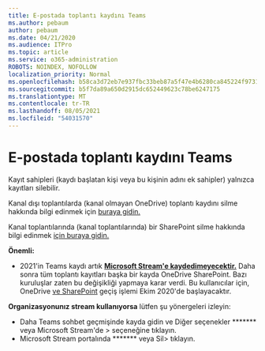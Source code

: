 ```yaml
---
title: E-postada toplantı kaydını Teams
ms.author: pebaum
author: pebaum
ms.date: 04/21/2020
ms.audience: ITPro
ms.topic: article
ms.service: o365-administration
ROBOTS: NOINDEX, NOFOLLOW
localization_priority: Normal
ms.openlocfilehash: b58ca3d72eb7e937fbc33beb87a5f47e4b6280ca845224f973189e689c33c03c
ms.sourcegitcommit: b5f7da89a650d2915dc652449623c78be6247175
ms.translationtype: MT
ms.contentlocale: tr-TR
ms.lasthandoff: 08/05/2021
ms.locfileid: "54031570"
---
```

# <a name="delete-a-meeting-recording-in-teams"></a>E-postada toplantı kaydını Teams

Kayıt sahipleri (kaydı başlatan kişi veya bu kişinin adını ek sahipler) yalnızca kayıtları silebilir.  

Kanal dışı toplantılarda (kanal olmayan OneDrive) toplantı kaydını silme hakkında bilgi edinmek için [buraya gidin.](https://support.microsoft.com/office/21fe345a-e488-4fa7-932b-f053c1bebe8a)  

Kanal toplantılarında (kanal toplantılarında) bir SharePoint silme hakkında bilgi edinmek [için buraya gidin.](https://support.microsoft.com/office/71f3c90a-0d24-4d80-8b66-f88234b79a52)  

**Önemli:**

- 2021'in Teams kaydı artık **[Microsoft Stream'e kaydedimeyecektir.](https://stream.microsoft.com/)** Daha sonra tüm toplantı kayıtları başka bir kayda OneDrive SharePoint. Bazı kuruluşlar zaten bu değişikliği yapmaya karar verdi. Bu kullanıcılar için, OneDrive [ve SharePoint](https://docs.microsoft.com/MicrosoftTeams/tmr-meeting-recording-change) geçiş işlemi Ekim 2020'de başlayacaktır.

**Organizasyonunız stream kullanıyorsa** lütfen şu yönergeleri izleyin:

- Daha Teams sohbet geçmişinde kayda gidin ve Diğer seçenekler ******* veya Microsoft Stream'de > seçeneğine tıklayın.
- Microsoft Stream portalında ******* veya Sil> tıklayın.
